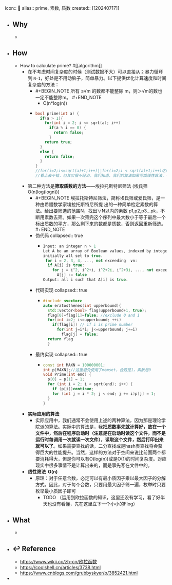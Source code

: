 icon:: 📄
alias:: prime, 素数, 质数 
created:: [[20240717]]

- ## Why
  -
- ## How
  - How to calculate prime? #[[algorithm]]
    - 在不考虑时间复杂度的时候（测试数据不大）可以直接从 `2` 暴力循环到 `N-1`，好处是不用动脑子，简单暴力。以下提供优化计算速度和时间复杂度的方法：
      - #+BEGIN_NOTE
        所有 ≤√m 的数都不能整除 m，则＞√m的数也一定不能整除m。
        #+END_NOTE
        - O(n*log(n))
      - ```cpp
        bool prime(int a) {
          if(a > 1){
            for(int i = 2; i <= sqrt(a); i++)
              if(a % i == 0) {
                return false;
              }
            return true;
          }
          else {
            return false;
          }
        }
        //for(i=2;i<=sqrt(a)+1;i++)||for(i=2;i < sqrt(a)+1;i++)这两种写法1会是个问题？
        //看上去不错，但其实很不经济。我们知道，我们的算法如果写成线性算法，也就是O(n)，已经算是不错了，但是最好的是O(Log(n))的算法，这是一个对数级的算法，著名的二分取中（Binary Search）正是O(Log(n))的算法。通常来说，O(Log(n))的算法都是以排除法做为手段的。所以，找质数的算法完全可以采用排除法的方式。
        ```
    - 第二种方法是**筛取质数的方法**——埃拉托斯特尼筛法 (埃氏筛 O(n(log(logn)))
      - #+BEGIN_NOTE
        埃拉托斯特尼筛法，简称埃氏筛或爱氏筛，是一种由希腊数学家埃拉托斯特尼所提 出的一种简单检定素数的算法。给出要筛选的范围N，找出∨N以内的素数 p1,p2,p3...pk，不断用素数去筛。如果一次筛完这个序列中最大数小于等于最后一个标出质数的平方，那么剩下来的数都是质数，否则返回重新筛选。
        #+END_NOTE
      - 伪代码
        collapsed:: true
        - ```cpp
          Input: an integer n > 1
          Let A be an array of Boolean values, indexed by integers 2 to n,
          initially all set to true.
           for i = 2, 3, 4, ..., not exceeding  ∨n:
            if A[i] is true:
              for j = i^2, i^2+i, i^2+2i, i^2+3i, ..., not exceeding n :
                A[j] := false
          Output: all i such that A[i] is true.
          ```
      - 代码实现
        collapsed:: true
        - ```cpp
          #include <vector>
          auto eratosthenes(int upperbound){
            std::vector<bool> flag(upperbound+1, true);
            flag[0]=flag[1]=false; //exclude 0 and 1
            for(int i=2; i<=upperbound; ++i)
              if(flag[i]) // if i is prime number
                for(int j=i*i; j<=upperbound; j+=i)
                  flag[j] = false;
            return flag
            }
          ```
      - 最终实现
        collapsed:: true
        - ```cpp
          const int MAXN = 100000001;
          int p[MAXN];//这里避免使用了memset，合数是1，素数是0
          void Prime(int end) {
            p[0] = p[1] = 1;
            for (int i = 2; i < sqrt(end); i++) {
              if (p[i])continue;
              for (int j = i * 2; j < end; j += i)p[j] = 1;
            }
          }
          ```
    - **实际应用的算法**
      - 实际应用中，我们通常不会使用上述的两种算法，因为那是理论学院派的算法。实际中的算法是，我**把质数事先就计算好，放在一个文件中，然后在程序启动时（注意是在启动时读这个文件，而不是运行时每调用一次就读一次文件），读取这个文件，然后打印出来就可以了**。如果需要查找的话，二分查找或是hash表查找将会获得巨大的性能提升。当然，这样的方法对于空间来说比前面两个都要消耗得大，但是你可以有O(log(n))或是O(1)的时间复杂度。对应现实中很多事情不是计算出来的，而是事先写在文件中的。
    - **线性筛法  O(n)**
      - 原理：对于任意合数，必定可以有最小质因子乘以最大因子的分解方式。因此，对于每个合数，只要用最大因子筛一遍，枚举时只要枚举最小质因子即可
        - TODO （运用到欧拉函数的知识，这里还没有学习，看了好半天也没有看懂，先在这里立下一个小小的Flog）
- ## What
  -
- ## ↩ Reference
  - https://www.wikii.cc/zh-cn/欧拉函数
  - https://coolshell.cn/articles/3738.html
  - https://www.cnblogs.com/grubbyskyer/p/3852421.html
-